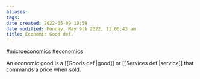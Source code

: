 ```yaml
---
aliases: 
tags: 
date created: 2022-05-09 10:59
date modified: Monday, May 9th 2022, 11:00:43 am
title: Economic Good def.
---
```


#microeconomics #economics

An economic good is a [[Goods def.|good]] or [[Services def.|service]] that commands a price when sold.

